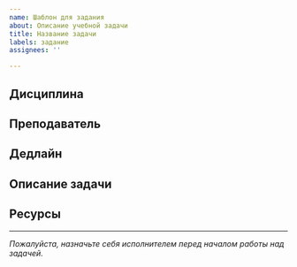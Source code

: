 ```yaml
---
name: Шаблон для задания
about: Описание учебной задачи
title: Название задачи
labels: задание
assignees: ''

---
```


## Дисциплина 
<!-- Например: Математика, Программирование, Физика -->

## Преподаватель
<!-- Имя преподавателя или ответственного -->

## Дедлайн
<!-- Укажите дату выполнения задачи (например: 2025-09-01) -->

## Описание задачи
<!-- Подробное описание задания и требований -->

## Ресурсы
<!-- Ссылки, документы, изображения и другая полезная информация -->

---

*Пожалуйста, назначьте себя исполнителем перед началом работы над задачей.*
